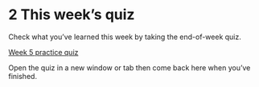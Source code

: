 # 2 This week’s quiz


Check what you’ve learned this week by taking the end-of-week quiz.

[Week 5 practice quiz](https://www.open.edu/openlearn/ocw/mod/quiz/view.php?id=78781)

Open the quiz in a new window or tab then come back here when you’ve finished.


